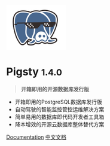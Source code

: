 ![logo](../_media/icon.svg)

# Pigsty <small>1.4.0</small>

> <b>开箱即用的开源数据库发行版</b>

- 开箱即用的PostgreSQL数据库发行版
- 自动驾驶的智能监控管控运维解决方案
- 简单易用的数据库即代码开发者工具箱
- 降本增效的开源云数据库整体替代方案


[Documentation](/)
[中文文档](#Pigsty)

